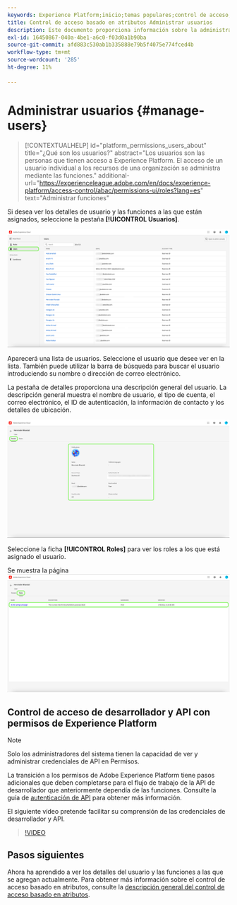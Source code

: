 ```yaml
---
keywords: Experience Platform;inicio;temas populares;control de acceso;control de acceso basado en atributos;ABAC
title: Control de acceso basado en atributos Administrar usuarios
description: Este documento proporciona información sobre la administración de usuarios y grupos de usuarios a través de la interfaz de permisos en Adobe Experience Cloud
exl-id: 16450867-040a-4be1-a6c0-f03d0a1b90ba
source-git-commit: afd883c530ab1b335888e79b5f4075e774fced4b
workflow-type: tm+mt
source-wordcount: '285'
ht-degree: 11%

---
```


# Administrar usuarios {#manage-users}

>[!CONTEXTUALHELP]
>id="platform_permissions_users_about"
>title="¿Qué son los usuarios?"
>abstract="Los usuarios son las personas que tienen acceso a Experience Platform. El acceso de un usuario individual a los recursos de una organización se administra mediante las funciones."
>additional-url="https://experienceleague.adobe.com/en/docs/experience-platform/access-control/abac/permissions-ui/roles?lang=es" text="Administrar funciones"

Si desea ver los detalles de usuario y las funciones a las que están asignados, seleccione la pestaña **[!UICONTROL Usuarios]**.

![La página de usuarios que se muestra con la ficha [!UICONTROL Usuarios] está resaltada.](../../images/flac-ui/flac-users-tab.png)

Aparecerá una lista de usuarios. Seleccione el usuario que desee ver en la lista. También puede utilizar la barra de búsqueda para buscar el usuario introduciendo su nombre o dirección de correo electrónico.

La pestaña de detalles proporciona una descripción general del usuario. La descripción general muestra el nombre de usuario, el tipo de cuenta, el correo electrónico, el ID de autenticación, la información de contacto y los detalles de ubicación.

![Página de detalles del usuario con la ficha [!UICONTROL Detalles] y el perfil de usuario resaltado.](../../images/flac-ui/flac-users-details.png)

Seleccione la ficha **[!UICONTROL Roles]** para ver los roles a los que está asignado el usuario.

Se muestra la página ![Roles con la ficha [!UICONTROL Roles] y el rol resaltado.](../../images/flac-ui/flac-users-roles.png)

## Control de acceso de desarrollador y API con permisos de Experience Platform

>[!NOTE]
>
>Solo los administradores del sistema tienen la capacidad de ver y administrar credenciales de API en Permisos.

La transición a los permisos de Adobe Experience Platform tiene pasos adicionales que deben completarse para el flujo de trabajo de la API de desarrollador que anteriormente dependía de las funciones. Consulte la guía de [autenticación de API](../../../landing/api-authentication.md) para obtener más información.

El siguiente vídeo pretende facilitar su comprensión de las credenciales de desarrollador y API.

>[!VIDEO](https://video.tv.adobe.com/v/3426407/?learn=on)

## Pasos siguientes

Ahora ha aprendido a ver los detalles del usuario y las funciones a las que se agregan actualmente. Para obtener más información sobre el control de acceso basado en atributos, consulte la [descripción general del control de acceso basado en atributos](../overview.md).

